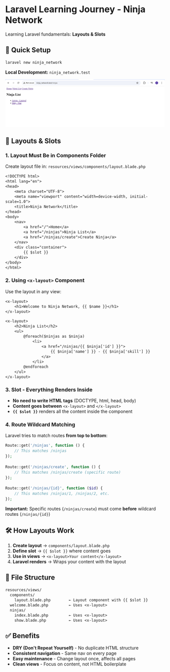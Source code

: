 # Laravel Learning Journey - Ninja Network

Learning Laravel fundamentals: **Layouts & Slots**

## 🚀 Quick Setup

```bash
laravel new ninja_network
```

**Local Development:** `ninja_network.test`

![Project Preview](previews/image.png)

## 🎯 Layouts & Slots

### 1. Layout Must Be in Components Folder
Create layout file in: `resources/views/components/layout.blade.php`

```blade
<!DOCTYPE html>
<html lang="en">
<head>
    <meta charset="UTF-8">
    <meta name="viewport" content="width=device-width, initial-scale=1.0">
    <title>Ninja Network</title>
</head>
<body>
    <nav>
        <a href="/">Home</a>
        <a href="/ninjas">Ninja List</a>
        <a href="/ninjas/create">Create Ninja</a>
    </nav>
    <div class="container">
        {{ $slot }}
    </div>
</body>
</html>
```

### 2. Using `<x-layout>` Component
Use the layout in any view:

```blade
<x-layout>
    <h1>Welcome to Ninja Network, {{ $name }}</h1>
</x-layout>
```

```blade
<x-layout>
    <h2>Ninja List</h2>
    <ul>
        @foreach($ninjas as $ninja)
            <li>
                <a href="/ninjas/{{ $ninja['id'] }}">
                    {{ $ninja['name'] }} - {{ $ninja['skill'] }}
                </a>
            </li>
        @endforeach
    </ul>
</x-layout>
```

### 3. Slot - Everything Renders Inside
- **No need to write HTML tags** (DOCTYPE, html, head, body)
- **Content goes between** `<x-layout>` and `</x-layout>`
- **`{{ $slot }}`** renders all the content inside the component

### 4. Route Wildcard Matching
Laravel tries to match routes **from top to bottom**:

```php
Route::get('/ninjas', function () {
    // This matches /ninjas
});

Route::get('/ninjas/create', function () {
    // This matches /ninjas/create (specific route)
});

Route::get('/ninjas/{id}', function ($id) {
    // This matches /ninjas/1, /ninjas/2, etc.
});
```

**Important:** Specific routes (`/ninjas/create`) must come **before** wildcard routes (`/ninjas/{id}`)

## 🛠️ How Layouts Work

1. **Create layout** → `components/layout.blade.php`
2. **Define slot** → `{{ $slot }}` where content goes
3. **Use in views** → `<x-layout>Your content</x-layout>`
4. **Laravel renders** → Wraps your content with the layout

## 📁 File Structure
```
resources/views/
  components/
    layout.blade.php        ← Layout component with {{ $slot }}
  welcome.blade.php         ← Uses <x-layout>
  ninjas/
    index.blade.php         ← Uses <x-layout>
    show.blade.php          ← Uses <x-layout>
```

## ✅ Benefits
- **DRY (Don't Repeat Yourself)** - No duplicate HTML structure
- **Consistent navigation** - Same nav on every page
- **Easy maintenance** - Change layout once, affects all pages
- **Clean views** - Focus on content, not HTML boilerplate

